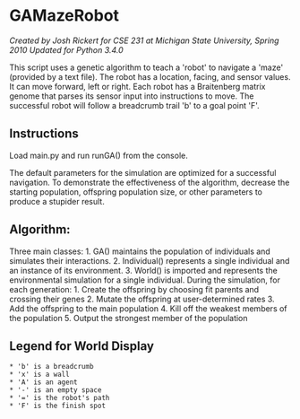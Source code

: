 GAMazeRobot
===========
*Created by Josh Rickert for CSE 231 at Michigan State University, Spring 2010*
*Updated for Python 3.4.0*

This script uses a genetic algorithm to teach a 'robot' to navigate a 'maze' (provided by a text file). The robot has a location, facing, and sensor values. It can move forward, left or right. Each robot has a Braitenberg matrix genome that parses its sensor input into instructions to move. The successful robot will follow a breadcrumb trail 'b' to a goal point 'F'.

Instructions
------------
Load main.py and run runGA() from the console.

The default parameters for the simulation are optimized for a successful navigation. To demonstrate the effectiveness of the algorithm, decrease the starting population, offspring population size, or other parameters to produce a stupider result.

 Algorithm:
 ----------
Three main classes:
    1.  GA() maintains the population of individuals and simulates their interactions.
    2.  Individual() represents a single individual and an instance of its environment.
    3.  World() is imported and represents the environmental simulation for a single individual.
During the simulation, for each generation:
    1.  Create the offspring by choosing fit parents and crossing their genes
    2.  Mutate the offspring at user-determined rates
    3.  Add the offspring to the main population
    4.  Kill off the weakest members of the population
    5.  Output the strongest member of the population

Legend for World Display
------------------------
	* 'b' is a breadcrumb
	* 'x' is a wall
	* 'A' is an agent
	* '-' is an empty space
	* '=' is the robot's path
	* 'F' is the finish spot